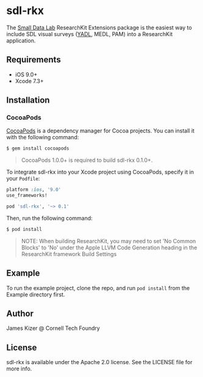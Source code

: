 # sdl-rkx

The [Small Data Lab](http://smalldata.io) ResearchKit Extensions package is the easiest way to include SDL visual surveys ([YADL](http://yadl.smalldata.io), MEDL, PAM) into a ResearchKit application.

## Requirements

 - iOS 9.0+
 - Xcode 7.3+

## Installation

### CocoaPods

[CocoaPods](http://cocoapods.org) is a dependency manager for Cocoa projects. You can install it with the following command:

```bash
$ gem install cocoapods
```

> CocoaPods 1.0.0+ is required to build sdl-rkx 0.1.0+.

To integrate sdl-rkx into your Xcode project using CocoaPods, specify it in your `Podfile`:

```ruby
platform :ios, '9.0'
use_frameworks!

pod 'sdl-rkx', '~> 0.1'
```

Then, run the following command:

```bash
$ pod install
```

> NOTE: When building ResearchKit, you may need to set 'No Common Blocks' to 'No' under the Apple LLVM Code Generation heading in the ResearchKit framework Build Settings

## Example

To run the example project, clone the repo, and run `pod install` from the Example directory first.

## Author

James Kizer @ Cornell Tech Foundry

## License

sdl-rkx is available under the Apache 2.0 license. See the LICENSE file for more info.

